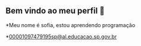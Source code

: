 ## Bem vindo ao meu perfil 👋

*Meu nome é sofia, estou aprendendo programação

*00001097479195sp@al.educacao.sp.gov.br



<!--
**sofiTosellinha/sofiTosellinha** is a ✨ _special_ ✨ repository because its `README.md` (this file) appears on your GitHub profile.

Here are some ideas to get you started:

- 🔭 I’m currently working on ...
- 🌱 I’m currently learning ...
- 👯 I’m looking to collaborate on ...
- 🤔 I’m looking for help with ...
- 💬 Ask me about ...
- 📫 How to reach me: ...
- 😄 Pronouns: ...
- ⚡ Fun fact: ...
-->
